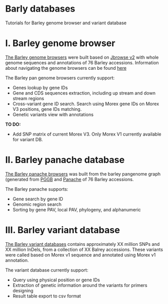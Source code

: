 # Barly databases
Tutorials for Barley genome browser and variant database

# I. Barley genome browser  

[The Barley genome browsers](jbrowse.md) were built based on [Jbrowse v2](https://jbrowse.org/jb2/) with whole genome sequences and annotations of 76 Barley accessions.
Information about navigating the genome browsers can be found [here](jbrowse.md)

The Barley pan genome browsers currently support:
* Genes lookup by gene IDs  
* Gene and CDS sequences extraction, including up stream and down stream regions  
* Cross-variant gene ID search. Search using Morex gene IDs on Morex V3 positions, gene IDs matching.
* Genetic variants view with annotations  

**TO DO:**  
* Add SNP matrix of current Morex V3. Only Morex V1 currently available for variant DB.

# II. Barley panache database

[The Barley panache browsers](barley_panache.md) was built from the barley pangenome graph (generated from [PGGB](https://github.com/pangenome/pggb) and [Panache](https://github.com/SouthGreenPlatform/panache) of 76 Barley accessions.

The Barley panache supports:
* Gene search by gene ID 
* Genomic region search
* Sorting by gene PAV, local PAV, phylogeny, and alphanumeric

# III. Barley variant database

[The Barley variant databases](variantdb.md) contains approximately XX million SNPs and XX million InDels, from a collection of XX Balrey accessions.
These variants were called based on Morex v1 sequence and annotated using Morex v1 annotation.

The variant database currently support:
* Query using physical position or gene IDs
* Extraction of genetic information around the variants for primers designing
* Result table export to csv format 
